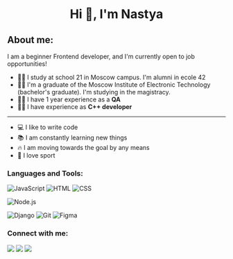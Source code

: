 <h1 align="center">Hi 👋, I'm Nastya</a></h1>

## About me:

I am a beginner Frontend developer, and I'm currently open to job opportunities!
- 👩‍🎓 I study at school 21 in Moscow campus. I'm alumni in ecole 42
- 👩‍🎓 I'm a graduate of the Moscow Institute of Electronic Technology (bachelor's graduate). I'm studying in the magistracy.
- 👩‍💼 I have 1 year experience as a **QA**
- 👩‍💼 I have experience as **C++ developer**
---

+ 💻 I like to write code
+ 📚 I am constantly learning new things
+ 🔥 I am moving towards the goal by any means
+ 🌴 I love sport

### Languages and Tools:

![JavaScript](https://img.shields.io/badge/JavaScript-F7DF1E?style=for-the-badge&logo=JavaScript&logoColor=black)
![HTML](https://img.shields.io/badge/HTML-E34F26?style=for-the-badge&logo=html5&logoColor=white)
![CSS](https://img.shields.io/badge/CSS-1572B6?style=for-the-badge&logo=css3&logoColor=white)

![Node.js](https://img.shields.io/badge/Node.js-339933?style=for-the-badge&logo=node.js&logoColor=white)

![Django](https://img.shields.io/badge/Django-000000?style=for-the-badge&logo=django&logoColor=white)
![Git](https://img.shields.io/badge/Git-F05032?style=for-the-badge&logo=git&logoColor=white)
![Figma](https://img.shields.io/badge/Figma-232f3e?style=for-the-badge&logo=figma&logoColor=F24E1E)

### Connect with me:

<a href="mailto:nastyadmm@gmail.com" target="_blank"><img src="https://img.shields.io/badge/Gmail-D14836?style=for-the-badge&logo=gmail&logoColor=white"></a>
<a href="https://vk.com/id297733194" target="_blank"><img src="https://img.shields.io/badge/VK-0A66C2?style=for-the-badge&logo=vkontakte&logoColor=white"></a>
<a href="https://t.me/nastia_makeeva" target="_blank"><img src="https://img.shields.io/badge/Telegram-35495E?style=for-the-badge&logo=Telegram&logoColor=blue"></a>
 
